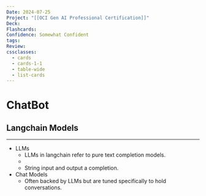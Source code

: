 ```yaml
---
Date: 2024-07-25
Project: "[[OCI Gen AI Professional Certification]]"
Deck: 
Flashcards: 
Confidence: Somewhat Confident
tags: 
Review: 
cssclasses:
  - cards
  - cards-1-1
  - table-wide
  - list-cards
---
```

# ChatBot

## Langchain Models
***
- LLMs
	- LLMs in langchain refer to pure text completion models.
	- 
	- String input and output a completion.
- Chat Models
	- Often backed by LLMs but are tuned specifically to hold conversations.


